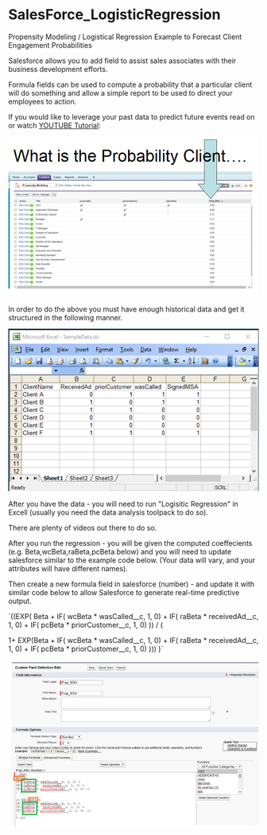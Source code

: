 # SalesForce_LogisticRegression
Propensity Modeling / Logistical Regression Example to Forecast Client Engagement Probabilities

Salesforce allows you to add field to assist sales associates with their business development efforts. 

Formula fields can be used to compute a probability that a particular client will do something and allow a simple report to be used to direct your employees to action.

If you would like to leverage your past data to predict future events read on or watch <a href="http://www.youtube.com/watch?feature=player_embedded&v=c2WXsM-6M5k
" target="_blank">YOUTUBE Tutorial</a>: 




![alt text](https://github.com/SententiaInc/Salesforce_LogisticRegression/blob/master/SalesforceExample.PNG "Propensity Modeling")

In order to do the above you must have enough historical data and get it structured in the following manner. 

![alt text](https://github.com/SententiaInc/Salesforce_LogisticRegression/blob/master/sampledata.PNG "Propensity Modeling")

After you have the data - you will need to run "Logisitic Regression" in Excell (usually you need the data analysis toolpack to do so). 

There are plenty of videos out there to do so. 

After you run the regression - you will be given the computed coeffecients (e.g. Beta,wcBeta,raBeta,pcBeta below) and you will need to update salesforce similar to the example code below.  (Your data will vary, and your attributes will have different names). 

Then create a new formula field in salesforce (number) - and update it with similar code below to allow Salesforce to generate real-time predictive output. 


`((EXP(
Beta +
IF( wcBeta * wasCalled__c, 1, 0) +
IF( raBeta *  receivedAd__c, 1, 0) + 
IF( pcBeta * priorCustomer__c, 1, 0) ))
/ (

1+ EXP(Beta +
IF( wcBeta * wasCalled__c, 1, 0) +
IF( raBeta *  receivedAd__c, 1, 0) + 
IF( pcBeta * priorCustomer__c, 1, 0) )))
)`


![alt text](https://github.com/SententiaInc/Salesforce_LogisticRegression/blob/master/ColumnDef.PNG "Propensity Modeling")


